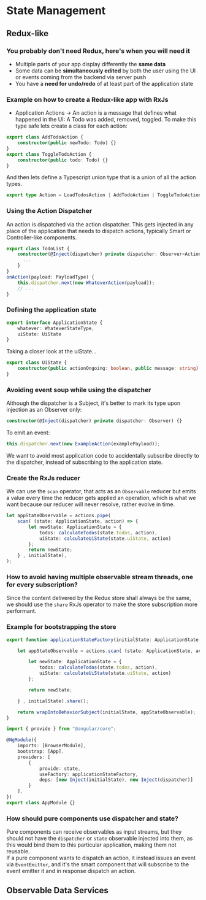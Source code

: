 # State Management

## Redux-like
### You probably don't need Redux, here's when you will need it
* Multiple parts of your app display differently the **same data**
* Some data can be **simultaneously edited** by both the user using the UI or events coming from the backend via server push
* You have a **need for undo/redo** of at least part of the application state

### Example on how to create a Redux-like app with RxJs
* Application Actions -> An action is a message that defines what happened in the UI: A Todo was added, removed, toggled.
To make this type safe lets create a class for each action:
```typescript
export class AddTodoAction {
    constructor(public newTodo: Todo) {}
}
export class ToggleTodoAction {
    constructor(public todo: Todo) {}
}
```
And then lets define a Typescript union type that is a union of all the action types.
```typescript
export type Action = LoadTodosAction | AddTodoAction | ToggleTodoAction | DeleteTodoAction | StartBackendAction | EndBackendAction;
```

### Using the Action Dispatcher
An action is dispatched via the action dispatcher. This gets injected in any place of the application that needs to dispatch actions,
typically Smart or Controller-like components.
```typescript
export class TodoList {
    constructor(@Inject(dispatcher) private dispatcher: Observer<Action>) {
      ...
    }
}
onAction(payload: PayloadType) {
    this.dispatcher.next(new WhateverAction(payload));
    // ...
}
```

### Defining the application state
```typescript
export interface ApplicationState {
    whatever: WhateverStateType,
    uiState: UiState
}
```
Taking a closer look at the uiState...
```typescript
export class UiState {
    constructor(public actionOngoing: boolean, public message: string) {}
}
```

### Avoiding event soup while using the dispatcher
Although the dispatcher is a Subject, it's better to mark its type upon injection as an Observer only:
```typescript
constructor(@Inject(dispatcher) private dispatcher: Observer) {}
```
To emit an event:
```typescript
this.dispatcher.next(new ExampleAction(examplePayload));
```
We want to avoid most application code to accidentally subscribe directly to the dispatcher, instead of subscribing
to the application state. 


### Create the RxJs reducer
We can use the `scan` operator, that acts as an `Observable` reducer but emits a value every time
the reducer gets applied an operation, which is what we want because our reducer will never resolve,
rather evolve in time.
```typescript
let appStateObservable = actions.pipe(
    scan( (state: ApplicationState, action) => {
        let newState: ApplicationState = {
            todos: calculateTodos(state.todos, action),
            uiState: calculateUiState(state.uiState, action)
        };
        return newState;
    } , initialState),
);
```
### How to avoid having multiple observable stream threads, one for every subscription?
Since the content delivered by the Redux store shall always be the same, we should
use the `share` RxJs operator to make the store subscription more performant.

### Example for bootstrapping the store
```typescript
export function applicationStateFactory(initialState: ApplicationState, actions: Observable): Observable {

    let appStateObservable = actions.scan( (state: ApplicationState, action) => {

        let newState: ApplicationState = {
            todos: calculateTodos(state.todos, action),
            uiState: calculateUiState(state.uiState, action)
        };

        return newState;

    } , initialState).share();

    return wrapIntoBehaviorSubject(initialState, appStateObservable);
}

import { provide } from "@angular/core";

@NgModule({
    imports: [BrowserModule],
    bootstrap: [App],
    providers: [
        {
            provide: state,
            useFactory: applicationStateFactory,
            deps: [new Inject(initialState), new Inject(dispatcher)]
        }  
    ],
})
export class AppModule {}
```

### How should pure components use dispatcher and state?
Pure components can receive observables as input streams, but they should not have the
`dispatcher` or `state` observable injected into them, as this would bind them to this
 particular application, making them not reusable.  
If a pure component wants to dispatch an action, it instead issues an event via `EventEmitter`,
and it's the smart component that will subscribe to the event emitter it and in response dispatch
an action.


## Observable Data Services
